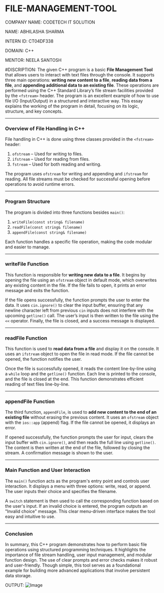 # FILE-MANAGEMENT-TOOL
COMPANY NAME: CODETECH IT SOLUTION

NAME: ABHILASHA SHARMA

INTERN ID: CT04DF338

DOMAIN: C++

MENTOR: NEELA SANTOSH

#DISCRIPTION:
The given C++ program is a basic **File Management Tool** that allows users to interact with text files through the console. It supports three main operations: **writing new content to a file**, **reading data from a file**, and **appending additional data to an existing file**. These operations are performed using the C++ Standard Library’s file stream facilities provided by the `<fstream>` header. The program is an excellent example of how to use file I/O (Input/Output) in a structured and interactive way. This essay explains the working of the program in detail, focusing on its logic, structure, and key concepts.

---

### **Overview of File Handling in C++**

File handling in C++ is done using three classes provided in the `<fstream>` header:

1. `ofstream` – Used for writing to files.
2. `ifstream` – Used for reading from files.
3. `fstream` – Used for both reading and writing.

The program uses `ofstream` for writing and appending and `ifstream` for reading. All file streams must be checked for successful opening before operations to avoid runtime errors.

---

### **Program Structure**

The program is divided into three functions besides `main()`:

1. `writeFile(const string& filename)`
2. `readFile(const string& filename)`
3. `appendFile(const string& filename)`

Each function handles a specific file operation, making the code modular and easier to manage.

---

### **writeFile Function**

This function is responsible for **writing new data to a file**. It begins by opening the file using an `ofstream` object in default mode, which overwrites any existing content in the file. If the file fails to open, it prints an error message and exits the function.

If the file opens successfully, the function prompts the user to enter the data. It uses `cin.ignore()` to clear the input buffer, ensuring that any newline character left from previous `cin` inputs does not interfere with the upcoming `getline()` call. The user’s input is then written to the file using the `<<` operator. Finally, the file is closed, and a success message is displayed.

---

### **readFile Function**

This function is used to **read data from a file** and display it on the console. It uses an `ifstream` object to open the file in read mode. If the file cannot be opened, the function notifies the user.

Once the file is successfully opened, it reads the content line-by-line using a `while` loop and the `getline()` function. Each line is printed to the console, and the file is closed at the end. This function demonstrates efficient reading of text files line-by-line.

---

### **appendFile Function**

The third function, `appendFile`, is used to **add new content to the end of an existing file** without erasing the previous content. It uses an `ofstream` object with the `ios::app` (append) flag. If the file cannot be opened, it displays an error.

If opened successfully, the function prompts the user for input, clears the input buffer with `cin.ignore()`, and then reads the full line using `getline()`. The content is then written at the end of the file, followed by closing the stream. A confirmation message is shown to the user.

---

### **Main Function and User Interaction**

The `main()` function acts as the program's entry point and controls user interaction. It displays a menu with three options: write, read, or append. The user inputs their choice and specifies the filename.

A `switch` statement is then used to call the corresponding function based on the user's input. If an invalid choice is entered, the program outputs an "Invalid choice" message. This clear menu-driven interface makes the tool easy and intuitive to use.

---

### **Conclusion**

In summary, this C++ program demonstrates how to perform basic file operations using structured programming techniques. It highlights the importance of file stream handling, user input management, and modular function design. The use of clear prompts and error checks makes it robust and user-friendly. Though simple, this tool serves as a foundational example for building more advanced applications that involve persistent data storage.


OUTPUT:
![Image](https://github.com/user-attachments/assets/f7b3632d-4cf9-4371-97e3-31e8f9eba373)
